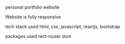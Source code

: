 personal portfolio website

Website is fully responsive

tech stack used html, css, javascript, reactjs, bootstrap

packages used rect-router dom